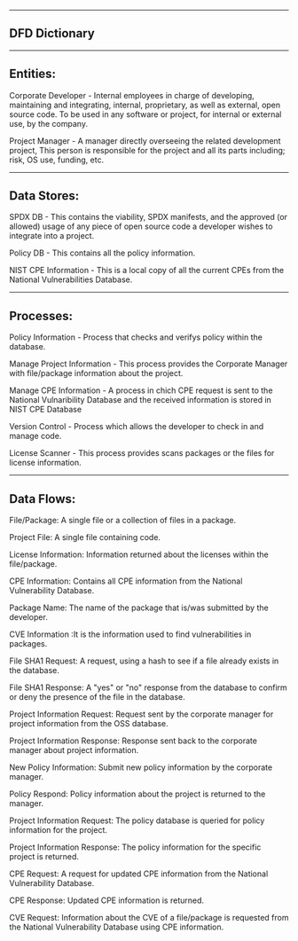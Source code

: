 ----------------------------------------------------
DFD Dictionary
----------------------------------------------------
----------------------------------------------------
Entities:
----------------------------------------------------

Corporate Developer - Internal employees in charge of developing, maintaining and integrating, internal, proprietary, as well as external, open source code. To be used in any software or project, for internal or external use, by the company.

Project Manager - A manager directly overseeing the related development project, This person is responsible for the project and all its parts including; risk, OS use, funding, etc.

----------------------------------------------------
Data Stores:
----------------------------------------------------

SPDX DB - This contains the viability, SPDX manifests, and the approved (or allowed) usage of any piece of open source code a developer wishes to integrate into a project.

Policy DB - This contains all the policy information.

NIST CPE Information - This is a local copy of all the current CPEs from the National Vulnerabilities Database.

----------------------------------------------------
Processes:
----------------------------------------------------

Policy Information - Process that checks and verifys policy within the database.

Manage Project Information - This process provides the Corporate Manager with file/package information about the project.

Manage CPE Information - A process in chich CPE request is sent to the National Vulnaribility Database and the received information is stored in NIST CPE Database

Version Control - Process which allows the developer to check in and manage code.

License Scanner - This process provides scans packages or the files for license information.

----------------------------------------------------
Data Flows:
----------------------------------------------------

File/Package: A single file or a collection of files in a package.

Project File: A single file containing code.

License Information: Information returned about the licenses within the file/package.

CPE Information: Contains all CPE information from the National Vulnerability Database.

Package Name: The name of the package that is/was submitted by the developer.

CVE Information :It is the information used to find vulnerabilities in packages.

File SHA1 Request: A request, using a hash to see if a file already exists in the database.

File SHA1 Response: A "yes" or "no" response from the database to confirm or deny the presence of the file in the database.

Project Information Request: Request sent by the corporate manager for project information from the OSS database.

Project Information Response: Response sent back to the corporate manager about project information.

New Policy Information: Submit new policy information by the corporate manager.

Policy Respond: Policy information about the project is returned to the manager.

Project Information Request: The policy database is queried for policy information for the project.

Project Information Response: The policy information for the specific project is returned.

CPE Request: A request for updated CPE information from the National Vulnerability Database.

CPE Response: Updated CPE information is returned.

CVE Request: Information about the CVE of a file/package is requested from the National Vulnerability Database using CPE information.
